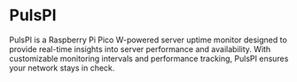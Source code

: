 # PulsPI
PulsPI is a Raspberry Pi Pico W-powered server uptime monitor designed to provide real-time insights into server performance and availability. With customizable monitoring intervals and performance tracking, PulsPI ensures your network stays in check. 
